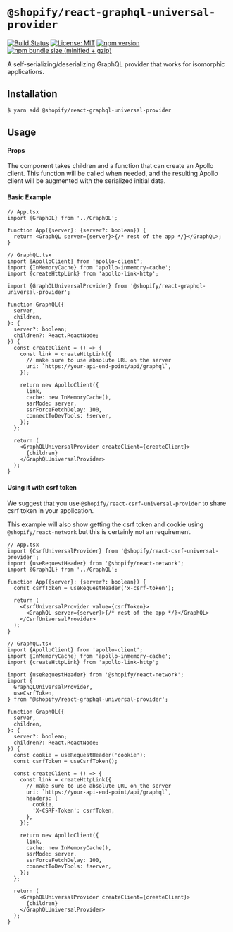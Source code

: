 # `@shopify/react-graphql-universal-provider`

[![Build Status](https://travis-ci.org/Shopify/quilt.svg?branch=master)](https://travis-ci.org/Shopify/quilt)
[![License: MIT](https://img.shields.io/badge/License-MIT-green.svg)](LICENSE.md) [![npm version](https://badge.fury.io/js/%40shopify%2Freact-graphql-universal-provider.svg)](https://badge.fury.io/js/%40shopify%2Freact-graphql-universal-provider.svg) [![npm bundle size (minified + gzip)](https://img.shields.io/bundlephobia/minzip/@shopify/react-graphql-universal-provider.svg)](https://img.shields.io/bundlephobia/minzip/@shopify/react-graphql-universal-provider.svg)

A self-serializing/deserializing GraphQL provider that works for isomorphic applications.

## Installation

```bash
$ yarn add @shopify/react-graphql-universal-provider
```

## Usage

#### Props

The component takes children and a function that can create an Apollo client. This function will be called when needed, and the resulting Apollo client will be augmented with the serialized initial data.

#### Basic Example

```tsx
// App.tsx
import {GraphQL} from '../GraphQL';

function App({server}: {server?: boolean}) {
  return <GraphQL server={server}>{/* rest of the app */}</GraphQL>;
}
```

```tsx
// GraphQL.tsx
import {ApolloClient} from 'apollo-client';
import {InMemoryCache} from 'apollo-inmemory-cache';
import {createHttpLink} from 'apollo-link-http';

import {GraphQLUniversalProvider} from '@shopify/react-graphql-universal-provider';

function GraphQL({
  server,
  children,
}: {
  server?: boolean;
  children?: React.ReactNode;
}) {
  const createClient = () => {
    const link = createHttpLink({
      // make sure to use absolute URL on the server
      uri: `https://your-api-end-point/api/graphql`,
    });

    return new ApolloClient({
      link,
      cache: new InMemoryCache(),
      ssrMode: server,
      ssrForceFetchDelay: 100,
      connectToDevTools: !server,
    });
  };

  return (
    <GraphQLUniversalProvider createClient={createClient}>
      {children}
    </GraphQLUniversalProvider>
  );
}
```

#### Using it with csrf token

We suggest that you use `@shopify/react-csrf-universal-provider` to share csrf token in your application.

This example will also show getting the csrf token and cookie using `@shopify/react-network` but this is certainly not an requirement.

```tsx
// App.tsx
import {CsrfUniversalProvider} from '@shopify/react-csrf-universal-provider';
import {useRequestHeader} from '@shopify/react-network';
import {GraphQL} from '../GraphQL';

function App({server}: {server?: boolean}) {
  const csrfToken = useRequestHeader('x-csrf-token');

  return (
    <CsrfUniversalProvider value={csrfToken}>
      <GraphQL server={server}>{/* rest of the app */}</GraphQL>
    </CsrfUniversalProvider>
  );
}
```

```tsx
// GraphQL.tsx
import {ApolloClient} from 'apollo-client';
import {InMemoryCache} from 'apollo-inmemory-cache';
import {createHttpLink} from 'apollo-link-http';

import {useRequestHeader} from '@shopify/react-network';
import {
  GraphQLUniversalProvider,
  useCsrfToken,
} from '@shopify/react-graphql-universal-provider';

function GraphQL({
  server,
  children,
}: {
  server?: boolean;
  children?: React.ReactNode;
}) {
  const cookie = useRequestHeader('cookie');
  const csrfToken = useCsrfToken();

  const createClient = () => {
    const link = createHttpLink({
      // make sure to use absolute URL on the server
      uri: `https://your-api-end-point/api/graphql`,
      headers: {
        cookie,
        'X-CSRF-Token': csrfToken,
      },
    });

    return new ApolloClient({
      link,
      cache: new InMemoryCache(),
      ssrMode: server,
      ssrForceFetchDelay: 100,
      connectToDevTools: !server,
    });
  };

  return (
    <GraphQLUniversalProvider createClient={createClient}>
      {children}
    </GraphQLUniversalProvider>
  );
}
```
